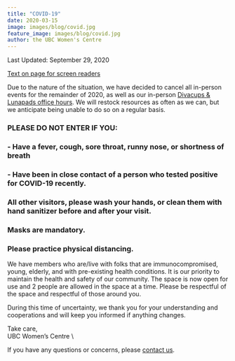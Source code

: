 ```yaml
---
title: "COVID-19"
date: 2020-03-15
image: images/blog/covid.jpg
feature_image: images/blog/covid.jpg
author: the UBC Women's Centre
---
```


Last Updated: September 29, 2020

[Text on page for screen readers](/accessiblecovid.txt)

Due to the nature of the situation, we have decided to cancel all in-person events for the remainder of 2020, as well as our in-person [Divacups & Lunapads office hours](/portfolio/divacup/). We will restock resources as often as we can, but we anticipate being unable to do so on a regular basis. 


### PLEASE DO NOT ENTER IF YOU: 
### - Have a fever, cough, sore throat, runny nose, or shortness of breath 
### - Have been in close contact of a person who tested positive for COVID-19 recently. 
### All other visitors, please wash your hands, or clean them with hand sanitizer before and after your visit.

### Masks are mandatory. 
### Please practice physical distancing.


We have members who are/live with folks that are immunocompromised, young, elderly, and with pre-existing health conditions. It is our priority to maintain the health and safety of our community. The space is now open for use and 2 people are allowed in the space at a time. Please be respectful of the space and respectful of those around you. 

During this time of uncertainty, we thank you for your understanding and cooperations and will keep you informed if anything changes. 

Take care, \
UBC Women’s Centre \

If you have any questions or concerns, please [contact us](/contact).
